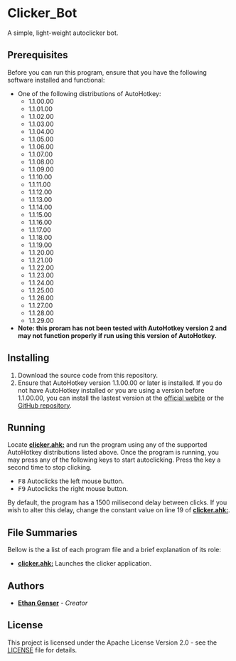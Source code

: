 # Clicker_Bot
A simple, light-weight autoclicker bot.

## Prerequisites

Before you can run this program, ensure that you have the following software installed and functional:
* One of the following distributions of AutoHotkey:
    * 1.1.00.00
    * 1.1.01.00
    * 1.1.02.00
    * 1.1.03.00
    * 1.1.04.00
    * 1.1.05.00
    * 1.1.06.00
    * 1.1.07.00
    * 1.1.08.00
    * 1.1.09.00
    * 1.1.10.00
    * 1.1.11.00
    * 1.1.12.00
    * 1.1.13.00
    * 1.1.14.00
    * 1.1.15.00
    * 1.1.16.00
    * 1.1.17.00
    * 1.1.18.00
    * 1.1.19.00
    * 1.1.20.00
    * 1.1.21.00
    * 1.1.22.00
    * 1.1.23.00
    * 1.1.24.00
    * 1.1.25.00
    * 1.1.26.00
    * 1.1.27.00
    * 1.1.28.00
    * 1.1.29.00
*  __Note: this proram has not been tested with AutoHotkey version 2 and may not function properly if run using this version of AutoHotkey.__

## Installing

1. Download the source code from this repository.
2. Ensure that AutoHotkey version 1.1.00.00 or later is installed. If you do not have AutoHotkey installed or you are using a version before 1.1.00.00, you can install the lastest version at the [official webite](https://autohotkey.com/download/) or the [GitHub repository](https://github.com/Lexikos/AutoHotkey_L/).

## Running

Locate [__clicker.ahk:__](clicker.ahk) and run the program using any of the supported AutoHotkey distributions listed above. Once the program is running, you may press any of the following keys to start autoclicking. Press the key a second time to stop clicking.
* <kbd>F8</kbd> Autoclicks the left mouse button.
* <kbd>F9</kbd> Autoclicks the right mouse button.

By default, the program has a 1500 milisecond delay between clicks. If you wish to alter this delay, change the constant value on line 19 of [__clicker.ahk:__](clicker.ahk).

## File Summaries

Bellow is the a list of each program file and a brief explanation of its role:

* [__clicker.ahk:__](clicker.ahk) Launches the clicker application.

## Authors

* [**Ethan Genser**](https://github.com/Ethan-Genser) - *Creator*

## License

This project is licensed under the Apache License Version 2.0 - see the [LICENSE](LICENSE) file for details.
